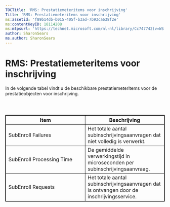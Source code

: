 ```yaml
---
TOCTitle: 'RMS: Prestatiemeteritems voor inschrijving'
Title: 'RMS: Prestatiemeteritems voor inschrijving'
ms:assetid: 'f89b14db-b015-405f-b3ad-7b93ca638f2e'
ms:contentKeyID: 18114208
ms:mtpsurl: 'https://technet.microsoft.com/nl-nl/library/Cc747742(v=WS.10)'
author: SharonSears
ms.author: SharonSears
---
```


RMS: Prestatiemeteritems voor inschrijving
==========================================

In de volgende tabel vindt u de beschikbare prestatiemeteritems voor de prestatieobjecten voor inschrijving.

###  

 
<table style="border:1px solid black;">
<colgroup>
<col width="50%" />
<col width="50%" />
</colgroup>
<thead>
<tr class="header">
<th style="border:1px solid black;" >Item</th>
<th style="border:1px solid black;" >Beschrijving</th>
</tr>
</thead>
<tbody>
<tr class="odd">
<td style="border:1px solid black;">SubEnroll Failures</td>
<td style="border:1px solid black;">Het totale aantal subinschrijvingsaanvragen dat niet volledig is verwerkt.</td>
</tr>
<tr class="even">
<td style="border:1px solid black;">SubEnroll Processing Time</td>
<td style="border:1px solid black;">De gemiddelde verwerkingstijd in microseconden per subinschrijvingsaanvraag.</td>
</tr>
<tr class="odd">
<td style="border:1px solid black;">SubEnroll Requests</td>
<td style="border:1px solid black;">Het totale aantal subinschrijvingsaanvragen dat is ontvangen door de inschrijvingsservice.</td>
</tr>
</tbody>
</table>
